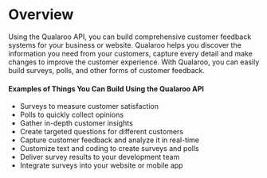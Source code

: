 # Overview

Using the Qualaroo API, you can build comprehensive customer feedback systems for your business or website. Qualaroo helps you discover the information you need from your customers, capture every detail and make changes to improve the customer experience. With Qualaroo, you can easily build surveys, polls, and other forms of customer feedback.

#### Examples of Things You Can Build Using the Qualaroo API

- Surveys to measure customer satisfaction
- Polls to quickly collect opinions
- Gather in-depth customer insights
- Create targeted questions for different customers
- Capture customer feedback and analyze it in real-time
- Customize text and coding to create surveys and polls
- Deliver survey results to your development team
- Integrate surveys into your website or mobile app

